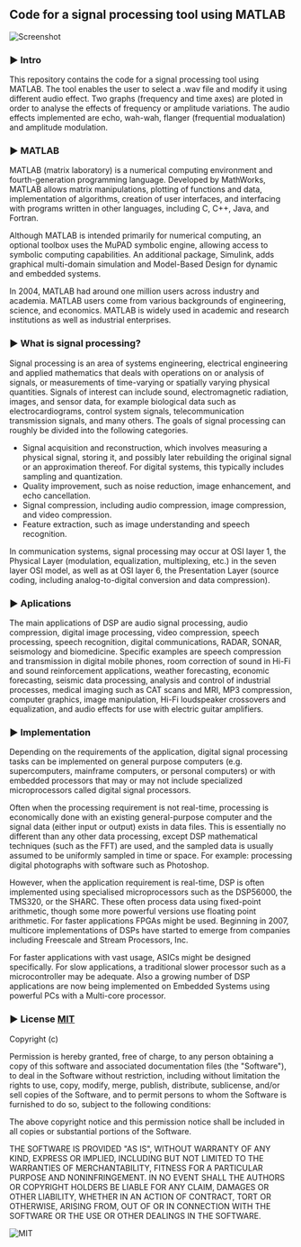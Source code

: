 ## Code for a signal processing tool using MATLAB

  ![](http://www.ndt.net/article/v08n07/armanav/fig8.gif "Screenshot")


### ► Intro

This repository contains the code for a signal processing tool using MATLAB.
The tool enables the user to select a .wav file and modify it using different audio effect.
Two graphs (frequency and time axes) are ploted in order to analyse the effects of frequency or amplitude variations.
The audio effects implemented are echo, wah-wah, flanger (frequential modualation) and amplitude modulation.

### ► MATLAB
MATLAB (matrix laboratory) is a numerical computing environment and fourth-generation programming language. Developed by MathWorks, MATLAB allows matrix manipulations, plotting of functions and data, implementation of algorithms, creation of user interfaces, and interfacing with programs written in other languages, including C, C++, Java, and Fortran.

Although MATLAB is intended primarily for numerical computing, an optional toolbox uses the MuPAD symbolic engine, allowing access to symbolic computing capabilities. An additional package, Simulink, adds graphical multi-domain simulation and Model-Based Design for dynamic and embedded systems.

In 2004, MATLAB had around one million users across industry and academia. MATLAB users come from various backgrounds of engineering, science, and economics. MATLAB is widely used in academic and research institutions as well as industrial enterprises.

### ► What is signal processing?
Signal processing is an area of systems engineering, electrical engineering and applied mathematics that deals with operations on or analysis of signals, or measurements of time-varying or spatially varying physical quantities. Signals of interest can include sound, electromagnetic radiation, images, and sensor data, for example biological data such as electrocardiograms, control system signals, telecommunication transmission signals, and many others.
The goals of signal processing can roughly be divided into the following categories.
* Signal acquisition and reconstruction, which involves measuring a physical signal, storing it, and possibly later rebuilding the original signal or an approximation thereof. For digital systems, this typically includes sampling and quantization.
* Quality improvement, such as noise reduction, image enhancement, and echo cancellation.
* Signal compression, including audio compression, image compression, and video compression.
* Feature extraction, such as image understanding and speech recognition.

In communication systems, signal processing may occur at OSI layer 1, the Physical Layer (modulation, equalization, multiplexing, etc.) in the seven layer OSI model, as well as at OSI layer 6, the Presentation Layer (source coding, including analog-to-digital conversion and data compression).

### ► Aplications
The main applications of DSP are audio signal processing, audio compression, digital image processing, video compression, speech processing, speech recognition, digital communications, RADAR, SONAR, seismology and biomedicine. 
Specific examples are speech compression and transmission in digital mobile phones, room correction of sound in Hi-Fi and sound reinforcement applications, weather forecasting, economic forecasting, seismic data processing, analysis and control of industrial processes, medical imaging such as CAT scans and MRI, MP3 compression, computer graphics, image manipulation, Hi-Fi loudspeaker crossovers and equalization, and audio effects for use with electric guitar amplifiers.

### ► Implementation
Depending on the requirements of the application, digital signal processing tasks can be implemented on general purpose computers (e.g. supercomputers, mainframe computers, or personal computers) or with embedded processors that may or may not include specialized microprocessors called digital signal processors.

Often when the processing requirement is not real-time, processing is economically done with an existing general-purpose computer and the signal data (either input or output) exists in data files. This is essentially no different than any other data processing, except DSP mathematical techniques (such as the FFT) are used, and the sampled data is usually assumed to be uniformly sampled in time or space. For example: processing digital photographs with software such as Photoshop.

However, when the application requirement is real-time, DSP is often implemented using specialised microprocessors such as the DSP56000, the TMS320, or the SHARC. These often process data using fixed-point arithmetic, though some more powerful versions use floating point arithmetic. For faster applications FPGAs might be used. Beginning in 2007, multicore implementations of DSPs have started to emerge from companies including Freescale and Stream Processors, Inc.

For faster applications with vast usage, ASICs might be designed specifically. For slow applications, a traditional slower processor such as a microcontroller may be adequate. Also a growing number of DSP applications are now being implemented on Embedded Systems using powerful PCs with a Multi-core processor.

### ► License [MIT](http://opensource.org/licenses/MIT "MIT")

Copyright (c)

Permission is hereby granted, free of charge, to any person obtaining a copy
of this software and associated documentation files (the "Software"), to deal
in the Software without restriction, including without limitation the rights
to use, copy, modify, merge, publish, distribute, sublicense, and/or sell
copies of the Software, and to permit persons to whom the Software is
furnished to do so, subject to the following conditions:

The above copyright notice and this permission notice shall be included in
all copies or substantial portions of the Software.

THE SOFTWARE IS PROVIDED "AS IS", WITHOUT WARRANTY OF ANY KIND, EXPRESS OR
IMPLIED, INCLUDING BUT NOT LIMITED TO THE WARRANTIES OF MERCHANTABILITY,
FITNESS FOR A PARTICULAR PURPOSE AND NONINFRINGEMENT. IN NO EVENT SHALL THE
AUTHORS OR COPYRIGHT HOLDERS BE LIABLE FOR ANY CLAIM, DAMAGES OR OTHER
LIABILITY, WHETHER IN AN ACTION OF CONTRACT, TORT OR OTHERWISE, ARISING FROM,
OUT OF OR IN CONNECTION WITH THE SOFTWARE OR THE USE OR OTHER DEALINGS IN
THE SOFTWARE.

![MIT](http://upload.wikimedia.org/wikipedia/commons/4/42/Opensource.svg "MIT")
